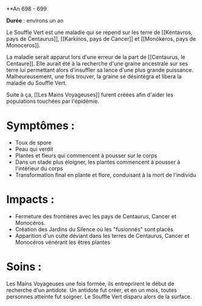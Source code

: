 **An 698 - 699

**Durée** : environs un an

Le Souffle Vert est une maladie qui se repend sur les terre de [[Kéntavros, pays de Centaurus]], [[Karkínos, pays de Cancer]] et [[Monókeros, pays de Monoceros]].

La maladie serait apparut lors d'une erreur de la part de [[Centaurus, le Centaure]]. Elle aurait été à la recherche d'une graine ancestrale sur ses terre lui permettant alors d'insuffler sa lance d'une plus grande puissance. Malheureusement, une fois trouver, la graine se désintégra et libera la maladie du Souffle Vert.

Suite à ça, [[Les Mains Voyageuses]] furent créées afin d'aider les populations touchées par l'épidémie.

# Symptômes :

- Toux de spore
- Peau qui verdit
- Plantes et fleurs qui commencent à pousser sur le corps
- Dans un stade plus éloigner, les plantes commencent à pousser à l'intérieur du corps
- Transformation final en plante et flore, conduisant à la mort de l'individu

# Impacts :

- Fermeture des frontières avec les pays de Centaurus, Cancer et Monocéros.
- Création des Jardins du Silence où les "fusionnés" sont placés 
- Apparition d'un culte déviant dans les terres de Centaurus, Cancer et Monocéros vénérant les êtres plantes

# Soins :

Les Mains Voyageuses une fois formée, ils entreprirent le début de recherche d'un antidote. Un antidote fut créer, et en un mois, toutes personnes atteinte fut soigner. Le Souffle Vert disparu alors de la surface.
